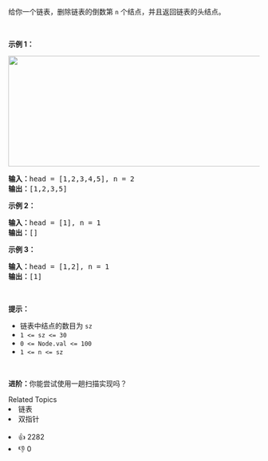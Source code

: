 <p>给你一个链表，删除链表的倒数第&nbsp;<code>n</code><em>&nbsp;</em>个结点，并且返回链表的头结点。</p>

<p>&nbsp;</p>

<p><strong>示例 1：</strong></p> 
<img alt="" src="https://assets.leetcode.com/uploads/2020/10/03/remove_ex1.jpg" style="width: 542px; height: 222px;" /> 
<pre>
<strong>输入：</strong>head = [1,2,3,4,5], n = 2
<strong>输出：</strong>[1,2,3,5]
</pre>

<p><strong>示例 2：</strong></p>

<pre>
<strong>输入：</strong>head = [1], n = 1
<strong>输出：</strong>[]
</pre>

<p><strong>示例 3：</strong></p>

<pre>
<strong>输入：</strong>head = [1,2], n = 1
<strong>输出：</strong>[1]
</pre>

<p>&nbsp;</p>

<p><strong>提示：</strong></p>

<ul> 
 <li>链表中结点的数目为 <code>sz</code></li> 
 <li><code>1 &lt;= sz &lt;= 30</code></li> 
 <li><code>0 &lt;= Node.val &lt;= 100</code></li> 
 <li><code>1 &lt;= n &lt;= sz</code></li> 
</ul>

<p>&nbsp;</p>

<p><strong>进阶：</strong>你能尝试使用一趟扫描实现吗？</p>

<div><div>Related Topics</div><div><li>链表</li><li>双指针</li></div></div><br><div><li>👍 2282</li><li>👎 0</li></div>